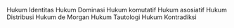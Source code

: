 Hukum Identitas
Hukum Dominasi
Hukum komutatif
Hukum asosiatif
Hukum Distribusi
Hukum de Morgan
Hukum Tautologi
Hukum Kontradiksi